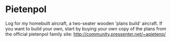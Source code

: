 Pietenpol
=========
Log for my homebuilt aircraft, a two-seater wooden 'plans build' aircraft.
If you want to build your own, start by buying your own copy of the plans from the official pietenpol family site:
http://community.pressenter.net/~apietenp/

